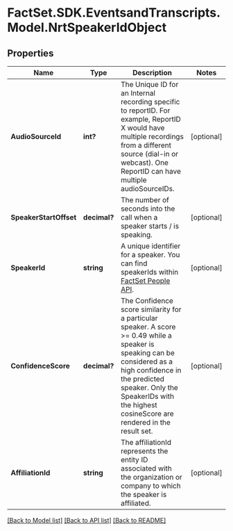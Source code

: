 # FactSet.SDK.EventsandTranscripts.Model.NrtSpeakerIdObject

## Properties

Name | Type | Description | Notes
------------ | ------------- | ------------- | -------------
**AudioSourceId** | **int?** | The Unique ID for an Internal recording specific to reportID. For example, ReportID X would have multiple recordings from a different source (dial-in or webcast). One ReportID can have multiple audioSourceIDs. | [optional] 
**SpeakerStartOffset** | **decimal?** | The number of seconds into the call when a speaker starts / is speaking. | [optional] 
**SpeakerId** | **string** | A unique identifier for a speaker. You can find speakerIds within [FactSet People API](https://developer.factset.com/api-catalog/factset-people-api).  | [optional] 
**ConfidenceScore** | **decimal?** | The  Confidence score similarity for a particular speaker.  A score &gt;&#x3D; 0.49 while a speaker is speaking can be considered as a high confidence in the predicted speaker.  Only the SpeakerIDs with the highest cosineScore are rendered in the result set. | [optional] 
**AffiliationId** | **string** | The affiliationId represents the entity ID associated with the organization or company to which the speaker is affiliated. | [optional] 

[[Back to Model list]](../README.md#documentation-for-models) [[Back to API list]](../README.md#documentation-for-api-endpoints) [[Back to README]](../README.md)

